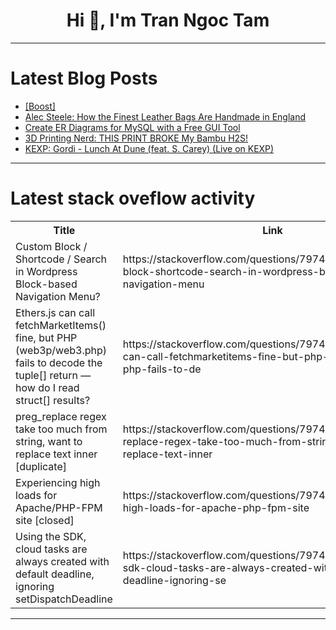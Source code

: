 <h1 align="center">Hi 👋, I'm Tran Ngoc Tam</h1>

---

# Latest Blog Posts 
<!-- BLOG-POST-LIST:START -->
- [[Boost]](https://dev.to/ben/-2ob7)
- [Alec Steele: How the Finest Leather Bags Are Handmade in England](https://dev.to/maker_youtube/alec-steele-how-the-finest-leather-bags-are-handmade-in-england-4jek)
- [Create ER Diagrams for MySQL with a Free GUI Tool](https://dev.to/roxana_haidiner/create-er-diagrams-for-mysql-with-a-free-gui-tool-2j4o)
- [3D Printing Nerd: THIS PRINT BROKE My Bambu H2S!](https://dev.to/maker_youtube/3d-printing-nerd-this-print-broke-my-bambu-h2s-27lm)
- [KEXP: Gordi - Lunch At Dune &lpar;feat. S. Carey&rpar; &lpar;Live on KEXP&rpar;](https://dev.to/music_youtube/kexp-gordi-lunch-at-dune-feat-s-carey-live-on-kexp-5e0j)
<!-- BLOG-POST-LIST:END -->

---

# Latest stack oveflow activity
<table>
  <tr><th>Title</th><th>Link</th></tr>
  <!-- STACKOVERFLOW:START --><tr><td>Custom Block / Shortcode / Search in Wordpress Block-based Navigation Menu?</td><td>https://stackoverflow.com/questions/79748086/custom-block-shortcode-search-in-wordpress-block-based-navigation-menu</td></tr><tr><td>Ethers.js can call fetchMarketItems&lpar;&rpar; fine, but PHP &lpar;web3p/web3.php&rpar; fails to decode the tuple[] return — how do I read struct[] results?</td><td>https://stackoverflow.com/questions/79747584/ethers-js-can-call-fetchmarketitems-fine-but-php-web3p-web3-php-fails-to-de</td></tr><tr><td>preg_replace regex take too much from string, want to replace text inner [duplicate]</td><td>https://stackoverflow.com/questions/79747389/preg-replace-regex-take-too-much-from-string-want-to-replace-text-inner</td></tr><tr><td>Experiencing high loads for Apache/PHP-FPM site [closed]</td><td>https://stackoverflow.com/questions/79747383/experiencing-high-loads-for-apache-php-fpm-site</td></tr><tr><td>Using the SDK, cloud tasks are always created with default deadline, ignoring setDispatchDeadline</td><td>https://stackoverflow.com/questions/79746978/using-the-sdk-cloud-tasks-are-always-created-with-default-deadline-ignoring-se</td></tr><!-- STACKOVERFLOW:END -->
</table>

---


